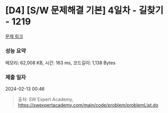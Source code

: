 # [D4] [S/W 문제해결 기본] 4일차 - 길찾기 - 1219 

[문제 링크](https://swexpertacademy.com/main/code/problem/problemDetail.do?contestProbId=AV14geLqABQCFAYD) 

### 성능 요약

메모리: 62,008 KB, 시간: 163 ms, 코드길이: 1,138 Bytes

### 제출 일자

2024-02-13 00:46



> 출처: SW Expert Academy, https://swexpertacademy.com/main/code/problem/problemList.do